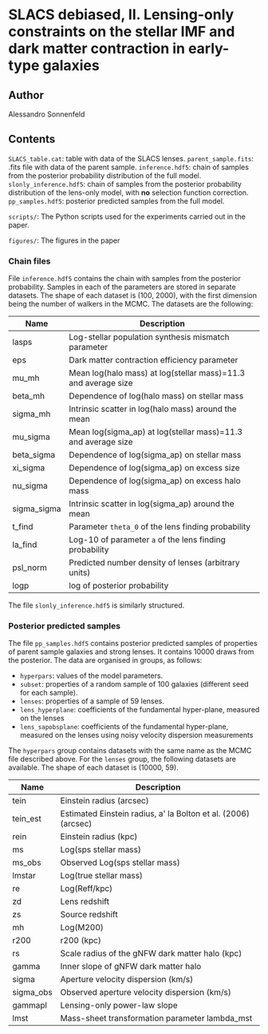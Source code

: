 # SLACS debiased, II. Lensing-only constraints on the stellar IMF and dark matter contraction in early-type galaxies

## Author

Alessandro Sonnenfeld

## Contents

`SLACS_table.cat`: table with data of the SLACS lenses.
`parent_sample.fits`: .fits file with data of the parent sample.
`inference.hdf5`: chain of samples from the posterior probability distribution of the full model.
`slonly_inference.hdf5`: chain of samples from the posterior probability distribution of the lens-only model, with **no** selection function correction.
`pp_samples.hdf5`: posterior predicted samples from the full model.

`scripts/`: The Python scripts used for the experiments carried out in the paper.

`figures/`: The figures in the paper


### Chain files

File `inference.hdf5` contains the chain with samples from the posterior probability. Samples in each of the parameters are stored in separate datasets. The shape of each dataset is (100, 2000), with the first dimension being the number of walkers in the MCMC. The datasets are the following:

| Name | Description |
| ---- | ----------- |
| lasps | Log-stellar population synthesis mismatch parameter |
| eps | Dark matter contraction efficiency parameter |
| mu_mh | Mean log(halo mass) at log(stellar mass)=11.3 and average size |
| beta_mh | Dependence of log(halo mass) on stellar mass |
| sigma_mh | Intrinsic scatter in log(halo mass) around the mean |
| mu_sigma | Mean log(sigma_ap) at log(stellar mass)=11.3 and average size |
| beta_sigma | Dependence of log(sigma_ap) on stellar mass |
| xi_sigma | Dependence of log(sigma_ap) on excess size | 
| nu_sigma | Dependence of log(sigma_ap) on excess halo mass | 
| sigma_sigma | Intrinsic scatter in log(sigma_ap) around the mean |
| t_find | Parameter `theta_0` of the lens finding probability |
| la_find | Log-10 of parameter `a` of the lens finding probability |
| psl_norm | Predicted number density of lenses (arbitrary units) |
| logp | log of posterior probability |

The file `slonly_inference.hdf5` is similarly structured.

### Posterior predicted samples

The file `pp_samples.hdf5` contains posterior predicted samples of properties of parent sample galaxies and strong lenses. It contains 10000 draws from the posterior. The data are organised in groups, as follows:

- `hyperpars`: values of the model parameters.
- `subset`: properties of a random sample of 100 galaxies (different seed for each sample).
- `lenses`: properties of a sample of 59 lenses.
- `lens_hyperplane`: coefficients of the fundamental hyper-plane, measured on the lenses
- `lens_sapobsplane`: coefficients of the fundamental hyper-plane, measured on the lenses using noisy velocity dispersion measurements

The `hyperpars` group contains datasets with the same name as the MCMC file described above.
For the `lenses` group, the following datasets are available. The shape of each dataset is (10000, 59).

| Name | Description |
| ---- | ----------- |
| tein | Einstein radius (arcsec) |
| tein_est | Estimated Einstein radius, a' la Bolton et al. (2006) (arcsec) |
| rein | Einstein radius (kpc) |
| ms | Log(sps stellar mass) |
| ms_obs | Observed Log(sps stellar mass) |
| lmstar | Log(true stellar mass) |
| re | Log(Reff/kpc) |
| zd | Lens redshift |
| zs | Source redshift |
| mh | Log(M200) |
| r200 | r200 (kpc) ||
| rs | Scale radius of the gNFW dark matter halo (kpc) |
| gamma | Inner slope of gNFW dark matter halo |
| sigma | Aperture velocity dispersion (km/s) |
| sigma_obs | Observed aperture velocity dispersion (km/s) |
| gammapl | Lensing-only power-law slope |
| lmst | Mass-sheet transformation parameter lambda_mst |

